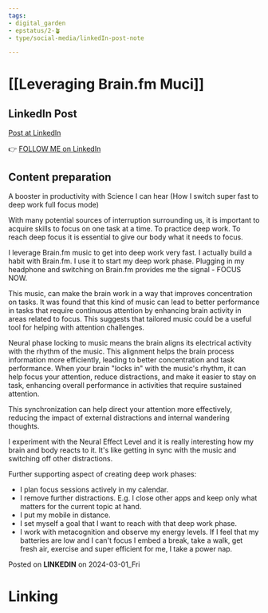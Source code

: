 ```yaml
---
tags: 
- digital_garden
- epstatus/2-🪴
- type/social-media/linkedIn-post-note

---
```

# [[Leveraging Brain.fm Muci]]
## LinkedIn Post
[Post at LinkedIn]()
  

👉 [FOLLOW ME on LinkedIn](https://www.linkedin.com/comm/mynetwork/discovery-see-all?usecase=PEOPLE_FOLLOWS&followMember=sebastiankamilli)

## Content preparation
A booster in productivity with Science I can hear
(How I switch super fast to deep work full focus mode)

With many potential sources of interruption surrounding us, it is important to acquire skills to focus on one task at a time. To practice deep work. 
To reach deep focus it is essential to give our body what it needs to focus. 

I leverage Brain.fm music to get into deep work very fast. I actually build a habit with Brain.fm. I use it to start my deep work phase. Plugging in my headphone and switching on Brain.fm provides me the signal - FOCUS NOW.

This music, can make the brain work in a way that improves concentration on tasks. It was found that this kind of music can lead to better performance in tasks that require continuous attention by enhancing brain activity in areas related to focus. This suggests that tailored music could be a useful tool for helping with attention challenges.

Neural phase locking to music means the brain aligns its electrical activity with the rhythm of the music. This alignment helps the brain process information more efficiently, leading to better concentration and task performance. When your brain "locks in" with the music's rhythm, it can help focus your attention, reduce distractions, and make it easier to stay on task, enhancing overall performance in activities that require sustained attention.

This synchronization can help direct your attention more effectively, reducing the impact of external distractions and internal wandering thoughts.

I experiment with the Neural Effect Level and it is really interesting how my brain and body reacts to it. It's like getting in sync with the music and switching off other distractions. 

Further supporting aspect of creating deep work phases:
+ I plan focus sessions actively in my calendar. 
+ I remove further distractions. E.g. I close other apps and keep only what matters for the current topic at hand. 
+ I put my mobile in distance.
+ I set myself a goal that I want to reach with that deep work phase.
+ I work with metacognition and observe my energy levels. If I feel that my batteries are low and I can't focus I embed a break, take a walk, get fresh air, exercise and super efficient for me, I take a power nap.



Posted on **LINKEDIN** on 2024-03-01_Fri
# Linking